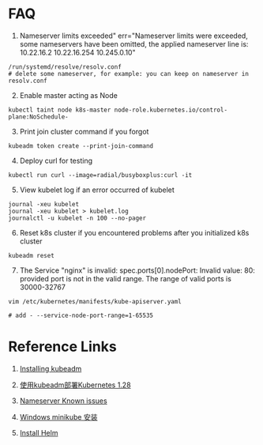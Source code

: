 # FAQ

1. Nameserver limits exceeded" err="Nameserver limits were exceeded, some nameservers have been omitted, the applied nameserver line is: 10.22.16.2 10.22.16.254 10.245.0.10"
```shell
/run/systemd/resolve/resolv.conf
# delete some nameserver, for example: you can keep on nameserver in resolv.conf
```

2. Enable master acting as Node
```shell
kubectl taint node k8s-master node-role.kubernetes.io/control-plane:NoSchedule-
```

3. Print join cluster command if you forgot 
```shell
kubeadm token create --print-join-command
```

4. Deploy curl for testing
```shell
kubectl run curl --image=radial/busyboxplus:curl -it
```

5. View kubelet log if an error occurred of kubelet
```shell
journal -xeu kubelet
journal -xeu kubelet > kubelet.log
journalctl -u kubelet -n 100 --no-pager
```

6. Reset k8s cluster if you encountered problems after you initialized k8s cluster
```shell
kubeadm reset
```

7.  The Service "nginx" is invalid: spec.ports[0].nodePort: Invalid value: 80: provided port is not in the valid range. The range of valid ports is 30000-32767
```shell
vim /etc/kubernetes/manifests/kube-apiserver.yaml

# add - --service-node-port-range=1-65535 
```


# Reference Links
1. [Installing kubeadm](https://kubernetes.io/docs/setup/production-environment/tools/kubeadm/install-kubeadm/)

2. [使用kubeadm部署Kubernetes 1.28](https://blog.frognew.com/2023/08/kubeadm-install-kubernetes-1.28.html)

3. [Nameserver Known issues](https://kubernetes.io/docs/tasks/administer-cluster/dns-debugging-resolution/#known-issues)

4. [Windows minikube 安装](https://minikube.sigs.k8s.io/docs/start/)

5. [Install Helm](https://helm.sh/docs/intro/install/)